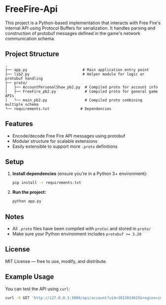 # FreeFire-Api

This project is a Python-based implementation that interacts with Free Fire's internal API using Protocol Buffers for serialization. It handles parsing and construction of protobuf messages defined in the game's network communication schema.

## Project Structure

```
.
├── app.py                         # Main application entry point
├── lib2.py                        # Helper module for logic or protobuf handling
├── proto/
│   ├── AccountPersonalShow_pb2.py  # Compiled proto for account info
│   ├── FreeFire_pb2.py             # Compiled proto for general game APIs
│   └── main_pb2.py                 # Compiled proto combining multiple schema
└── requirements.txt              # Dependencies
```

## Features

- Encode/decode Free Fire API messages using protobuf
- Modular structure for scalable extensions
- Easily extensible to support more `.proto` definitions

## Setup

1. **Install dependencies** (ensure you’re in a Python 3+ environment):

   ```bash
   pip install -r requirements.txt
   ```

2. **Run the project:**

   ```bash
   python app.py
   ```

## Notes

- All `.proto` files have been compiled with `protoc` and stored in `proto/`
- Make sure your Python environment includes `protobuf >= 3.20`

## License

MIT License — free to use, modify, and distribute.

## Example Usage

You can test the API using `curl`:

```bash
curl -X GET 'http://127.0.0.1:3000/api/account?uid=1813014615&region=ind'
```
